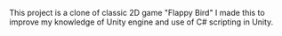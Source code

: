 This project is a clone of classic 2D game "Flappy Bird"
I made this to improve my knowledge of Unity engine and use of C# scripting in Unity.
